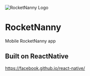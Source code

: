 ![RocketNanny Logo](https://cloud.githubusercontent.com/assets/1529103/14503871/327e377e-016f-11e6-915b-e015aeaa5184.png)

# RocketNanny
Mobile RocketNanny app

## Built on ReactNative
https://facebook.github.io/react-native/
